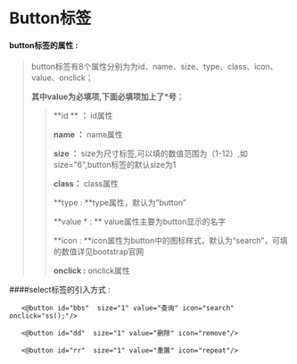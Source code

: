 # Button**标签**

#### button**标签的属性 :**

> button标签有8个属性分别为为id、name、size、type、class、icon、value、onclick；
>
> **其中value为必填项,下面必填项加上了\*号**；
>
> > **id ** **：** id属性
> >
> > **name ：** name属性
> >
> > **size ：** size为尺寸标签,可以填的数值范围为（1-12）,如size="6",button标签的默认size为1
> >
> > **class：** class属性
> >
> > **type : **type属性，默认为“button”
> >
> > **value \* : ** value属性主要为button显示的名字
> >
> > **icon : **icon属性为button中的图标样式，默认为“search”，可填的数值详见bootstrap官网
> >
> > **onclick :** onclick属性

####select标签的引入方式 :

```
   <@button id="bbs"  size="1" value="查询" icon="search" onclick="ss();"/>

   <@button id="dd"  size="1" value="删除" icon="remove"/>

   <@button id="rr"  size="1" value="重置" icon="repeat"/>
```



